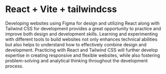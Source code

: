 # React + Vite + tailwindcss

Developing websites using Figma for design and utilizing React along with Tailwind CSS for development provides a great opportunity to practice and improve both design and development skills. Learning and experimenting with different tools to build websites not only enhances technical abilities but also helps to understand how to effectively combine design and development. Practicing with React and Tailwind CSS will further develop expertise in creating responsive and flexible websites, while also fostering problem-solving and analytical thinking throughout the development process.
